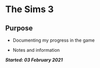 # The Sims 3

## Purpose

+ Documenting my progress in the game

+ Notes and information

***Started: 03 February 2021***
